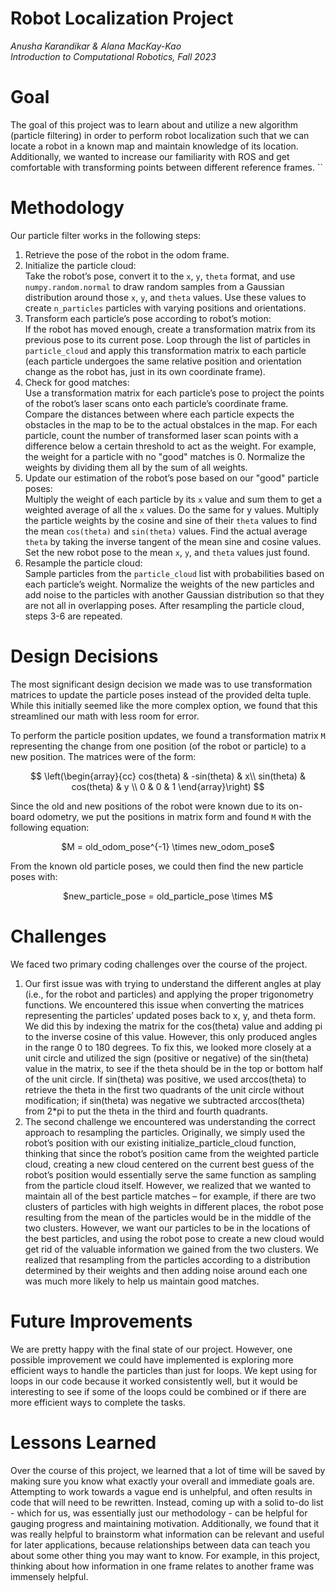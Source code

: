 # Robot Localization Project
*Anusha Karandikar & Alana MacKay-Kao* <br>
*Introduction to Computational Robotics, Fall 2023*

# Goal
The goal of this project was to learn about and utilize a new algorithm (particle filtering) in order to perform robot localization such that we can locate a robot in a known map and maintain knowledge of its location. Additionally, we wanted to increase our familiarity with ROS and get comfortable with transforming points between different reference frames.
``
# Methodology
Our particle filter works in the following steps:
1. Retrieve the pose of the robot in the odom frame.
2. Initialize the particle cloud: <br>
    Take the robot’s pose, convert it to the `x`, `y`, `theta` format, and use `numpy.random.normal` to draw random samples from a Gaussian distribution around those `x`, `y`, and `theta` values. Use these values to create `n_particles` particles with varying positions and orientations.
3. Transform each particle’s pose according to robot’s motion: <br>
    If the robot has moved enough, create a transformation matrix from its previous pose to its current pose. Loop through the list of particles in `particle_cloud` and apply this transformation matrix to each particle (each particle undergoes the same relative position and orientation change as the robot has, just in its own coordinate frame).
4. Check for good matches: <br>
    Use a transformation matrix for each particle’s pose to project the points of the robot’s laser scans onto each particle’s coordinate frame. Compare the distances between where each particle expects the obstacles in the map to be to the actual obstalces in the map. For each particle, count the number of transformed laser scan points with a difference below a certain threshold to act as the weight. For example, the weight for a particle with no "good" matches is 0. Normalize the weights by dividing them all by the sum of all weights.
5. Update our estimation of the robot’s pose based on our "good" particle poses: <br>
    Multiply the weight of each particle by its `x` value and sum them to get a weighted average of all the `x` values. Do the same for y values. Multiply the particle weights by the cosine and sine of their `theta` values to find the mean `cos(theta)` and `sin(theta)` values. Find the actual average `theta` by taking the inverse tangent of the mean sine and cosine values. Set the new robot pose to the mean `x`, `y`, and `theta` values just found.
6. Resample the particle cloud: <br>
    Sample particles from the `particle_cloud` list with probabilities based on each particle’s weight. Normalize the weights of the new particles and add noise to the particles with another Gaussian distribution so that they are not all in overlapping poses.
After resampling the particle cloud, steps 3-6 are repeated.

# Design Decisions
The most significant design decision we made was to use transformation matrices to update the particle poses instead of the provided delta tuple. While this initially seemed like the more complex option, we found that this streamlined our math with less room for error.

To perform the particle position updates, we found a transformation matrix `M` representing the change from one position (of the robot or particle) to a new position. The matrices were of the form:
<p align="center">
$$
\left(\begin{array}{cc} 
cos(theta) & -sin(theta) & x\\
sin(theta) & cos(theta) & y \\
0 & 0 & 1
\end{array}\right)
$$
</p>

Since the old and new positions of the robot were known due to its on-board odometry, we put the positions in matrix form and found `M` with the following equation:
<p align="center">
$M = old_odom_pose^{-1} \times new_odom_pose$
</p>

From the known old particle poses, we could then find the new particle poses with:
<p align="center">
$new_particle_pose = old_particle_pose \times M$
</p>

# Challenges
We faced two primary coding challenges over the course of the project.
1. Our first issue was with trying to understand the different angles at play (i.e., for the robot and particles) and applying the proper trigonometry functions. We encountered this issue when converting the matrices representing the particles’ updated poses back to x, y, and theta form. We did this by indexing the matrix for the cos(theta) value and adding pi to the inverse cosine of this value. However, this only produced angles in the range 0 to 180 degrees. To fix this, we looked more closely at a unit circle and utilized the sign (positive or negative) of the sin(theta) value in the matrix, to see if the theta should be in the top or bottom half of the unit circle. If sin(theta) was positive, we used arccos(theta) to retrieve the theta in the first two quadrants of the unit circle without modification; if sin(theta) was negative we subtracted arccos(theta) from 2*pi to put the theta in the third and fourth quadrants.
2. The second challenge we encountered was understanding the correct approach to resampling the particles. Originally, we simply used the robot’s position with our existing initialize_particle_cloud function, thinking that since the robot’s position came from the weighted particle cloud, creating a new cloud centered on the current best guess of the robot’s position would essentially serve the same function as sampling from the particle cloud itself. However, we realized that we wanted to maintain all of the best particle matches – for example, if there are two clusters of particles with high weights in different places, the robot pose resulting from the mean of the particles would be in the middle of the two clusters. However, we want our particles to be in the locations of the best particles, and using the robot pose to create a new cloud would get rid of the valuable information we gained from the two clusters. We realized that resampling from the particles according to a distribution determined by their weights and then adding noise around each one was much more likely to help us maintain good matches.

# Future Improvements
We are pretty happy with the final state of our project. However, one possible improvement we could have implemented is exploring more efficient ways to handle the particles than just for loops. We kept using for loops in our code because it worked consistently well, but it would be interesting to see if some of the loops could be combined or if there are more efficient ways to complete the tasks.

# Lessons Learned
Over the course of this project, we learned that a lot of time will be saved by making sure you know what exactly your overall and immediate goals are. Attempting to work towards a vague end is unhelpful, and often results in code that will need to be rewritten. Instead, coming up with a solid to-do list - which for us, was essentially just our methodology - can be helpful for gauging progress and maintaining motivation. Additionally, we found that it was really helpful to brainstorm what information can be relevant and useful for later applications, because relationships between data can teach you about some other thing you may want to know. For example, in this project, thinking about how information in one frame relates to another frame was immensely helpful.
